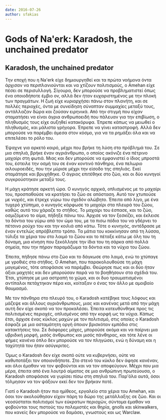 ```yaml
---
date: 2016-07-26
author: sfakias
---
```

# Gods of Na'erk: Karadosh, the unchained predator

##  Karadosh, the unchained predator

Την εποχή που η Na'erk είχε δημιουργηθεί και τα πρώτα νοήμονα όντα άρχισαν να
περιπλανιούνται και να χτίζουν πολιτισμούς, ο Amehan είχε πέσει σε
περισυλλογή. Σίγουρα, δεν μπορούσε να προβληματιστεί όπως ένα οποιοδήποτε
έμβιο ον, αλλά δεν ήταν ευχαριστημένος με την πλοκή των πραγμάτων. Η ζωή είχε
κυριαρχήσει πάνω στον πλανήτη, και σε πολλές περιοχές, όντα με συνείδηση
σύναπταν συμμαχίες μεταξύ τους, αντάλλαζαν δώρα και ζούσαν ειρηνικά. Από την
στιγμή που είχαν σταματήσει να είναι άγρια ανθρωποειδή που πάλευαν για την
επιβίωση, ο πληθυσμός τους είχε αυξηθεί κατακόρυφα. Έπρεπε κάπως να μειωθεί ο
πληθυσμός, και μάλιστα γρήγορα. Έπρεπε να γίνει καταστροφή. Αλλά δεν μπορούσε
να παρέμβει άμεσα στον κόσμο, για να τα ρημάξει όλα και να επιτελέσει το ρόλο
του.



Έψαχνε για αρκετό καιρό, μέχρι που βρήκε τη λύση στο πρόβλημά του. Σε μια
σπηλιά, βρήκε έναν αγριάνθρωπο, ο οποίος ακόνιζε ένα πέτρινο μαχαίρι στη
φωτιά. Μιας και δεν μπορούσε να εμφανιστεί ο ίδιος μπροστά του, έστειλε την
οσμή του σε έναν κοντινό πάνθηρα, ένα πελωριο αιλουροειδές, που την μύρισε
μέχρι την είσοδο της σπηλιάς. Εκεί σταμάτησε και βρυχήθηκε. Ο άγριος επιτέθηκε
στο ζώο, και οι δύο κυνηγοί συγκρούστηκαν μεταξύ τους.







Η μάχη κράτησε αρκετή ώρα. Ο κυνηγός αρχικά, οπλισμένος με το μαχαίρι του,
προσπαθούσε να κρατήσει το ζώο σε απόσταση. Αυτό τον χτυπούσε με νυχιές, και
έτρεχε γύρω του σχεδόν αλώβητο. Έπειτα από λίγο, με ένα τυχερό χτύπημα, ο
κυνηγός κάρφωσε το μαχαίρι στα πλευρά του ζώου, καθώς αυτό του χάραζε το
στήθος. Το μαχαίρι του έσπασε, και το ζώο, οσμιζόμενο το αίμα, πήδηξε πάνω
του. Άρχισε να τον ξεσκίζει, και έκλεισε τα δόντια του γύρω από τον ώμο του,
με τα πισω πόδια του να γδέρνει το πέτσινο ρούχο του και την κοιλιά από κάτω.
Τότε ο κυνηγός, αντέδρασε με έναν εντελώς απρόβλεπτο τρόπο. Τα μάτια του
κοκκίνησαν από τη λύσσα, τύλιξε τα χέρια του στο λαιμό το ζώου και το πέταξε
κάτω με όλη του τη δύναμη, μια κίνηση που ξεκόλλησε την ίδια του τη σάρκα από
πολλά σημεία, που την πήραν παραμάζωμα τα δόντια και τα νύχια του ζώου.








Έπειτα, πήδησε πάνω στο ζώο και το δάγκωσε στο λαιμό, ενώ το χτύπαγε με
γροθιές στο στήθος. Ο Amehan, που παρακολουθούσε τη μάχη μαγεμένος, τότε
αποφάσισε να παρέμβει. Θεώρησε πως και οι δύο ήταν άξιοι μαχητές και δεν
μπορούσαν παρά να το βοηθήσουν στα σχέδιά του. Έτσι, χτύπησε με μια αστραπή το
χώμα, και οι δυο τραυματισμένοι αντίπαλοι πετάχτηκαν πέρα και, κοίταξαν ο ένας
τον άλλο με αμοιβαίο θαυμασμό.








Με τον πάνθηρα στο πλευρό του, ο Karadosh κατέβηκε τους λόφους και μάζεψε και
άλλους αγριάνθρωπους, μιας και κανένας μετά από την μάχη αυτή δεν είχε σκοπό
να τον προκαλέσει. Έπειτα κατευθύνθηκε προς τις πολιτισμένες περιοχές,
οπλισμένος από την κορφή ως τα νύχια. Κάπως έτσι, άρχισε ένας κύκλος μαχών με
τον πολιτισμό, στις οποίες ο Karadosh έσφαζε με μια ασταμάτητη οργή όποιον
βρισκόταν εμπόδιο στις κατακτήσεις του. Σε διάφορες μάχες, μπορούσε ακόμα και
να παίρνει μια υβριδική μορφή, μισός άνθρωπος και μισός πάνθηρας, και τότε
λένε οι φήμες κανένα όπλο δεν μπορούσε να τον πληγώσει, ενώ η δύναμη και η
ταχύτητά του ήταν ασύγκριτες.








Όμως ο Karadosh δεν είχε σκοπό ούτε να κυβερνήσει, ούτε να καθυποτάξει τον
οποιονδήποτε. Στο στενό του κύκλο δεν άφησε κανέναν, και όλοι έμαθαν να τον
φοβούνται και να τον αποφεύγουν. Μέχρι που μια μέρα, έπειτα από ένα λουτρό
αίματος σε μια ανθρώπινη πρωτεύουσα, ο Karadosh αποφάσισε να γυρίσει πίσω στη
σπηλιά του. Παρ'όλα αυτά, όσοι τόλμησαν να τον ψάξουν εκεί δεν τον βρήκαν
ποτέ.








Γιατί ο Karadosh ήταν πια ημίθεος, εργαλείο στα χέρια του Amehan, και όσοι τον
ακολούθησαν είχαν πάρη το δώρο της μετάλλαξης σε ζώο. Και οι νεοσύστατοι
πολιτισμοί των εύκρατων περιοχών, σύντομα έμαθαν να φοβούνται τους πιστούς του
πολεμιστές και θηρία, gnolls και skinwalkers, που κανείς δεν μπορούσε να
δαμάσει, γνωστούς και ως Warclaw.

